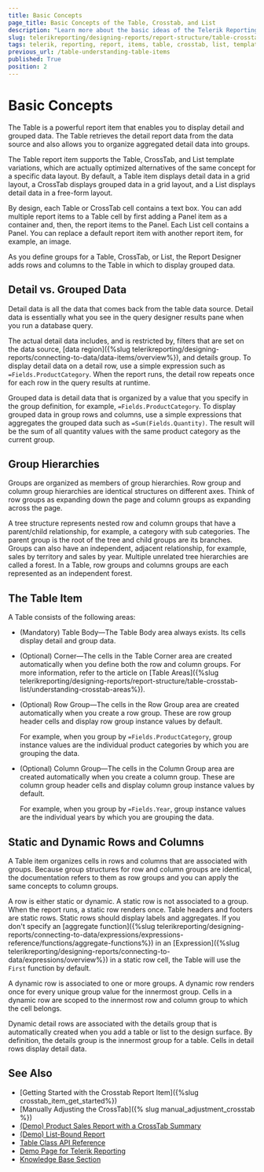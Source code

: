 ```yaml
---
title: Basic Concepts
page_title: Basic Concepts of the Table, Crosstab, and List 
description: "Learn more about the basic ideas of the Telerik Reporting Table report item implementation and understand the detail and group data, group hierarchies, table items, and static and dynamic table rows and columns."
slug: telerikreporting/designing-reports/report-structure/table-crosstab-list/basic-concepts
tags: telerik, reporting, report, items, table, crosstab, list, templates, basic, concepts, detail, group, data, hierarchies, static, dynamic, rows, columns
previous_url: /table-understanding-table-items
published: True
position: 2
---
```


# Basic Concepts

The Table is a powerful report item that enables you to display detail and grouped data. The Table retrieves the detail report data from the data source and also allows you to organize aggregated detail data into groups. 

The Table report item supports the Table, CrossTab, and List template variations, which are actually optimized alternatives of the same concept for a specific data layout. By default, a Table item displays detail data in a grid layout, a CrossTab displays grouped data in a grid layout, and a List displays detail data in a free-form layout. 

By design, each Table or CrossTab cell contains a text box. You can add multiple report items to a Table cell by first adding a Panel item as a container and, then, the report items to the Panel. Each List cell contains a Panel. You can replace a default report item with another report item, for example, an image. 

As you define groups for a Table, CrossTab, or List, the Report Designer adds rows and columns to the Table in which to display grouped data. 

## Detail vs. Grouped Data

Detail data is all the data that comes back from the table data source. Detail data is essentially what you see in the query designer results pane when you run a database query. 

The actual detail data includes, and is restricted by, filters that are set on the data source, [data region]({%slug telerikreporting/designing-reports/connecting-to-data/data-items/overview%}), and details group. To display detail data on a detail row, use a simple expression such as `=Fields.ProductCategory`. When the report runs, the detail row repeats once for each row in the query results at runtime. 

Grouped data is detail data that is organized by a value that you specify in the group definition, for example, `=Fields.ProductCategory`. To display grouped data in group rows and columns, use a simple expressions that aggregates the grouped data such as `=Sum(Fields.Quantity)`. The result will be the sum of all quantity values with the same product category as the current group. 

## Group Hierarchies

Groups are organized as members of group hierarchies. Row group and column group hierarchies are identical structures on different axes. Think of row groups as expanding down the page and column groups as expanding across the page. 

A tree structure represents nested row and column groups that have a parent/child relationship, for example, a category with sub categories. The parent group is the root of the tree and child groups are its branches. Groups can also have an independent, adjacent relationship, for example, sales by territory and sales by year. Multiple unrelated tree hierarchies are called a forest. In a Table, row groups and columns groups are each represented as an independent forest. 

## The Table Item

A Table consists of the following areas:

* (Mandatory) Table Body&mdash;The Table Body area always exists. Its cells display detail and group data.
* (Optional) Corner&mdash;The cells in the Table Corner area are created automatically when you define both the row and column groups. For more information, refer to the article on [Table Areas]({%slug telerikreporting/designing-reports/report-structure/table-crosstab-list/understanding-crosstab-areas%}).
* (Optional) Row Group&mdash;The cells in the Row Group area are created automatically when you create a row group. These are row group header cells and display row group instance values by default. 

	For example, when you group by `=Fields.ProductCategory`, group instance values are the individual product categories by which you are grouping the data. 

* (Optional) Column Group&mdash;The cells in the Column Group area are created automatically when you create a column group. These are column group header cells and display column group instance values by default. 

	For example, when you group by `=Fields.Year`, group instance values are the individual years by which you are grouping the data.

## Static and Dynamic Rows and Columns

A Table item organizes cells in rows and columns that are associated with groups. Because group structures for row and column groups are identical, the documentation refers to them as row groups and you can apply the same concepts to column groups. 

A row is either static or dynamic. A static row is not associated to a group. When the report runs, a static row renders once. Table headers and footers are static rows. Static rows should display labels and aggregates. If you don't specify an [aggregate function]({%slug telerikreporting/designing-reports/connecting-to-data/expressions/expressions-reference/functions/aggregate-functions%}) in an [Expression]({%slug telerikreporting/designing-reports/connecting-to-data/expressions/overview%}) in a static row cell, the Table will use the `First` function by default.

A dynamic row is associated to one or more groups. A dynamic row renders once for every unique group value for the innermost group. Cells in a dynamic row are scoped to the innermost row and column group to which the cell belongs. 

Dynamic detail rows are associated with the details group that is automatically created when you add a table or list to the design surface. By definition, the details group is the innermost group for a table. Cells in detail rows display detail data.

## See Also 

* [Getting Started with the Crosstab Report Item]({%slug crosstab_item_get_started%})
* [Manually Adjusting the CrossTab]({% slug manual_adjustment_crosstab %})
* [(Demo) Product Sales Report with a CrossTab Summary](https://demos.telerik.com/reporting/product-sales)
* [(Demo) List-Bound Report](https://demos.telerik.com/reporting/list-bound-report)
* [Table Class API Reference](/api/telerik.reporting.table)
* [Demo Page for Telerik Reporting](https://demos.telerik.com/reporting) 
* [Knowledge Base Section](/knowledge-base)
